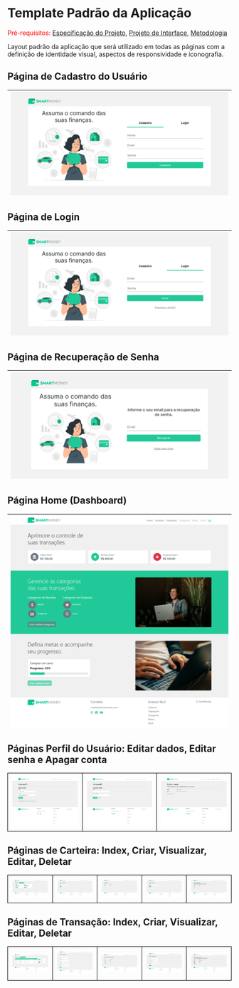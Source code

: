 # Template Padrão da Aplicação

<span style="color:red">Pré-requisitos: <a href="2-Especificação do Projeto.md"> Especificação do Projeto</a></span>, <a href="3-Projeto de Interface.md"> Projeto de Interface</a>, <a href="4-Metodologia.md"> Metodologia</a>

Layout padrão da aplicação que será utilizado em todas as páginas com a definição de identidade visual, aspectos de responsividade e iconografia.

## Página de Cadastro do Usuário
| ![Página de cadastro do usuário](./img/telas/tela-cadastro.png "Página de cadastro do usuário") |
| :---------------------------------------------------------------------------------------: |

## Página de Login
| ![Página de Login](./img/telas/tela-login.png "Página de Login") |
| :---------------------------------------------------------------------------------------: |

## Página de Recuperação de Senha
| ![Página de Login](./img/telas/tela-usuario-recuperar-senha.png "Página de Login") |
| :---------------------------------------------------------------------------------------: |

## Página Home (Dashboard) 
| ![Página Home](./img/telas/tela-dashboard.png "Página Home") |
| :---------------------------------------------------------------------------------------: |

## Páginas Perfil do Usuário: Editar dados, Editar senha e Apagar conta
<table style="border-collapse: collapse;">
   <tr>
    <td style="border: 1px solid black; padding: 10px;">
      <img src="./img/telas/tela-usuario-editar-dados.png" alt="" style="max-width: 100%; height: auto;">
    </td>
    <td style="border: 1px solid black; padding: 10px;">
      <img src="./img/telas/tela-usuario-editar-senha.png" alt="" style="max-width: 100%; height: auto;">
    </td>
    <td style="border: 1px solid black; padding: 10px;">
      <img src="./img/telas/tela-usuario-deletar.png" alt="" style="max-width: 100%; height: auto;">
    </td>
  </tr>
</table>

## Páginas de Carteira: Index, Criar, Visualizar, Editar, Deletar
<table style="border-collapse: collapse;">
   <tr>
    <td style="border: 1px solid black; padding: 10px;">
      <img src="./img/telas/tela-carteira.png" alt="" style="max-width: 100%; height: auto;">
    </td>
    <td style="border: 1px solid black; padding: 10px;">
      <img src="./img/telas/tela-carteira-criar.png" alt="" style="max-width: 100%; height: auto;">
    </td>
    <td style="border: 1px solid black; padding: 10px;">
      <img src="./img/telas/tela-carteira-detalhes.png" alt="" style="max-width: 100%; height: auto;">
    </td>
    <td style="border: 1px solid black; padding: 10px;">
      <img src="./img/telas/tela-carteira-editar.png" alt="" style="max-width: 100%; height: auto;">
    </td>
    <td style="border: 1px solid black; padding: 10px;">
      <img src="./img/telas/tela-carteira-deletar.png" alt="" style="max-width: 100%; height: auto;">
    </td>
  </tr>
</table>

## Páginas de Transação: Index, Criar, Visualizar, Editar, Deletar 
<table style="border-collapse: collapse;">
   <tr>
    <td style="border: 1px solid black; padding: 10px;">
      <img src="./img/telas/tela-transacoes.png" alt="" style="max-width: 100%; height: auto;">
    </td>
    <td style="border: 1px solid black; padding: 10px;">
      <img src="./img/telas/tela-transacoes-criar.png" alt="" style="max-width: 100%; height: auto;">
    </td>
    <td style="border: 1px solid black; padding: 10px;">
      <img src="./img/telas/tela-transacoes-detalhes.png" alt="" style="max-width: 100%; height: auto;">
    </td>
    <td style="border: 1px solid black; padding: 10px;">
      <img src="./img/telas/tela-transacoes-editar.png" alt="" style="max-width: 100%; height: auto;">
    </td>
    <td style="border: 1px solid black; padding: 10px;">
      <img src="./img/telas/tela-transacoes-deletar.png" alt="" style="max-width: 100%; height: auto;">
    </td>
  </tr>
</table>